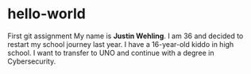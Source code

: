 # hello-world
First git assignment
My name is **Justin Wehling**.
I am 36 and decided to restart my school journey last year. 
I have a 16-year-old kiddo in high school. 
I want to transfer to UNO and continue with a degree in Cybersecurity.
